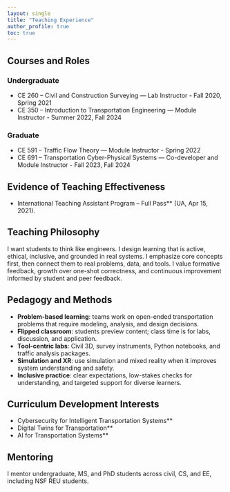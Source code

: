 ```yaml
---
layout: single
title: "Teaching Experience"
author_profile: true
toc: true
---
```

## Courses and Roles
### Undergraduate
- CE 260 – Civil and Construction Surveying — Lab Instructor -  Fall 2020, Spring 2021  
- CE 350 – Introduction to Transportation Engineering — Module Instructor - Summer 2022, Fall 2024

### Graduate
- CE 591 – Traffic Flow Theory — Module Instructor -  Spring 2022  
- CE 691 – Transportation Cyber-Physical Systems — Co-developer and Module Instructor - Fall 2023, Fall 2024

## Evidence of Teaching Effectiveness
- International Teaching Assistant Program – Full Pass** (UA, Apr 15, 2021).  

## Teaching Philosophy
I want students to think like engineers. I design learning that is active, ethical, inclusive, and grounded in real systems. I emphasize core concepts first, then connect them to real problems, data, and tools. I value formative feedback, growth over one-shot correctness, and continuous improvement informed by student and peer feedback.

## Pedagogy and Methods
- **Problem-based learning**: teams work on open-ended transportation problems that require modeling, analysis, and design decisions.  
- **Flipped classroom**: students preview content; class time is for labs, discussion, and application.  
- **Tool-centric labs**: Civil 3D, survey instruments, Python notebooks, and traffic analysis packages.  
- **Simulation and XR**: use simulation and mixed reality when it improves system understanding and safety.  
- **Inclusive practice**: clear expectations, low-stakes checks for understanding, and targeted support for diverse learners.

## Curriculum Development Interests
- Cybersecurity for Intelligent Transportation Systems**  
- Digital Twins for Transportation**  
- AI for Transportation Systems**

## Mentoring
I mentor undergraduate, MS, and PhD students across civil, CS, and EE, including NSF REU students.
